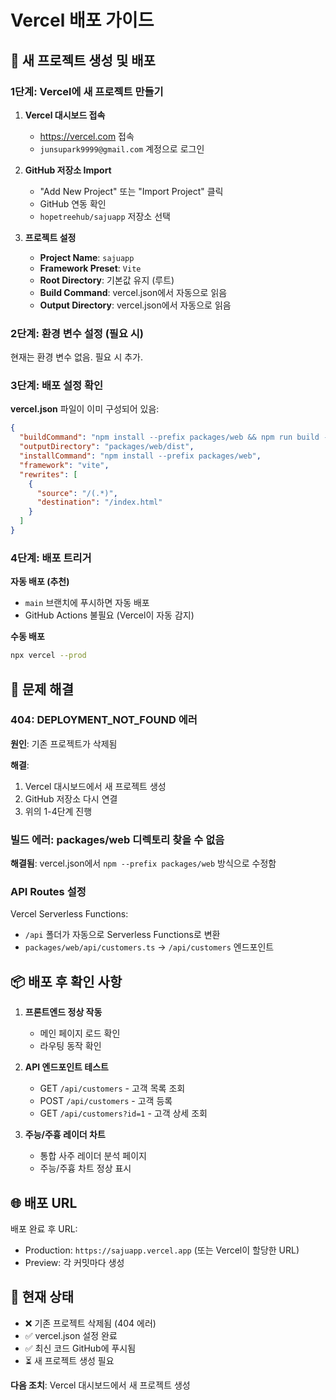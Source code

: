 # Vercel 배포 가이드

## 🚀 새 프로젝트 생성 및 배포

### 1단계: Vercel에 새 프로젝트 만들기

1. **Vercel 대시보드 접속**
   - https://vercel.com 접속
   - `junsupark9999@gmail.com` 계정으로 로그인

2. **GitHub 저장소 Import**
   - "Add New Project" 또는 "Import Project" 클릭
   - GitHub 연동 확인
   - `hopetreehub/sajuapp` 저장소 선택

3. **프로젝트 설정**
   - **Project Name**: `sajuapp`
   - **Framework Preset**: `Vite`
   - **Root Directory**: 기본값 유지 (루트)
   - **Build Command**: vercel.json에서 자동으로 읽음
   - **Output Directory**: vercel.json에서 자동으로 읽음

### 2단계: 환경 변수 설정 (필요 시)

현재는 환경 변수 없음. 필요 시 추가.

### 3단계: 배포 설정 확인

**vercel.json** 파일이 이미 구성되어 있음:

```json
{
  "buildCommand": "npm install --prefix packages/web && npm run build --prefix packages/web",
  "outputDirectory": "packages/web/dist",
  "installCommand": "npm install --prefix packages/web",
  "framework": "vite",
  "rewrites": [
    {
      "source": "/(.*)",
      "destination": "/index.html"
    }
  ]
}
```

### 4단계: 배포 트리거

**자동 배포 (추천)**
- `main` 브랜치에 푸시하면 자동 배포
- GitHub Actions 불필요 (Vercel이 자동 감지)

**수동 배포**
```bash
npx vercel --prod
```

## 🔧 문제 해결

### 404: DEPLOYMENT_NOT_FOUND 에러

**원인**: 기존 프로젝트가 삭제됨

**해결**:
1. Vercel 대시보드에서 새 프로젝트 생성
2. GitHub 저장소 다시 연결
3. 위의 1-4단계 진행

### 빌드 에러: packages/web 디렉토리 찾을 수 없음

**해결됨**: vercel.json에서 `npm --prefix packages/web` 방식으로 수정함

### API Routes 설정

Vercel Serverless Functions:
- `/api` 폴더가 자동으로 Serverless Functions로 변환
- `packages/web/api/customers.ts` → `/api/customers` 엔드포인트

## 📦 배포 후 확인 사항

1. **프론트엔드 정상 작동**
   - 메인 페이지 로드 확인
   - 라우팅 동작 확인

2. **API 엔드포인트 테스트**
   - GET `/api/customers` - 고객 목록 조회
   - POST `/api/customers` - 고객 등록
   - GET `/api/customers?id=1` - 고객 상세 조회

3. **주능/주흉 레이더 차트**
   - 통합 사주 레이더 분석 페이지
   - 주능/주흉 차트 정상 표시

## 🌐 배포 URL

배포 완료 후 URL:
- Production: `https://sajuapp.vercel.app` (또는 Vercel이 할당한 URL)
- Preview: 각 커밋마다 생성

## 📝 현재 상태

- ❌ 기존 프로젝트 삭제됨 (404 에러)
- ✅ vercel.json 설정 완료
- ✅ 최신 코드 GitHub에 푸시됨
- ⏳ 새 프로젝트 생성 필요

**다음 조치**: Vercel 대시보드에서 새 프로젝트 생성
